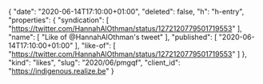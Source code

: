 {
  "date": "2020-06-14T17:10:00+01:00",
  "deleted": false,
  "h": "h-entry",
  "properties": {
    "syndication": [
      "https://twitter.com/HannahAlOthman/status/1272120779501719553"
    ],
    "name": [
      "Like of @HannahAlOthman's tweet"
    ],
    "published": [
      "2020-06-14T17:10:00+01:00"
    ],
    "like-of": [
      "https://twitter.com/HannahAlOthman/status/1272120779501719553"
    ]
  },
  "kind": "likes",
  "slug": "2020/06/pmgqf",
  "client_id": "https://indigenous.realize.be"
}
